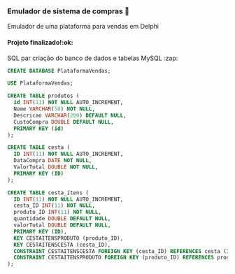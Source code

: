 ### Emulador de sistema de compras :shopping_cart:
<p>Emulador de uma plataforma para vendas em Delphi</p>
<h4> 
	Projeto finalizado!:ok:
</h4>
SQL par criação do banco de dados e tabelas MySQL :zap:

```sql
CREATE DATABASE PlataformaVendas;

USE PlataformaVendas;

CREATE TABLE produtos (
  id INT(11) NOT NULL AUTO_INCREMENT,
  Nome VARCHAR(50) NOT NULL,
  Descricao VARCHAR(200) DEFAULT NULL,
  CustoCompra DOUBLE DEFAULT NULL,
  PRIMARY KEY (id)
);

CREATE TABLE cesta (
  ID INT(11) NOT NULL AUTO_INCREMENT,
  DataCompra DATE NOT NULL,
  ValorTotal DOUBLE NOT NULL,
  PRIMARY KEY (ID)
); 

CREATE TABLE cesta_itens (
  ID INT(11) NOT NULL AUTO_INCREMENT,
  cesta_ID INT(11) NOT NULL,
  produto_ID INT(11) NOT NULL,
  quantidade DOUBLE DEFAULT NULL,
  valorTotal DOUBLE DEFAULT NULL,
  PRIMARY KEY (ID),
  KEY CESTAITENSPRODUTO (produto_ID),
  KEY CESTAITENSCESTA (cesta_ID),
  CONSTRAINT CESTAITENSCESTA FOREIGN KEY (cesta_ID) REFERENCES cesta (ID) ON DELETE CASCADE ON UPDATE CASCADE,
  CONSTRAINT CESTAITENSPRODUTO FOREIGN KEY (produto_ID) REFERENCES produtos (id) ON DELETE CASCADE ON UPDATE CASCADE
);
```
